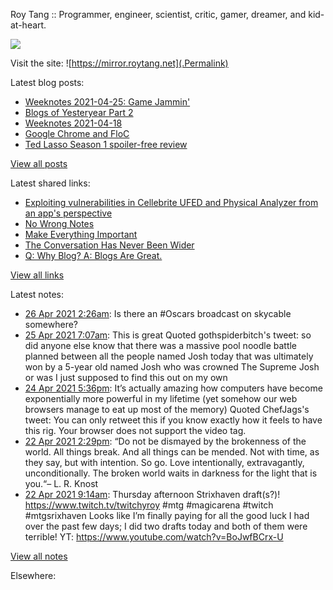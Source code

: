 Roy Tang :: Programmer, engineer, scientist, critic, gamer, dreamer, and kid-at-heart.

![](https://roytang.net/img/profile.jpg)

Visit the site: ![https://mirror.roytang.net](.Permalink)

Latest blog posts:
    

- [Weeknotes 2021-04-25: Game Jammin&#39;](https://mirror.roytang.net/2021/04/weeknotes-2021-04-25/)
- [Blogs of Yesteryear Part 2](https://mirror.roytang.net/2021/04/blogs-of-yesteryear-part-2/)
- [Weeknotes 2021-04-18](https://mirror.roytang.net/2021/04/weeknotes-2021-04-18/)
- [Google Chrome and FloC](https://mirror.roytang.net/2021/04/google-chrome-and-floc/)
- [Ted Lasso Season 1 spoiler-free review](https://mirror.roytang.net/2021/04/ted-lasso-season-1-spoiler-free-review/)

[View all posts](https://mirror.roytang.net/blog)

Latest shared links:
    

- [Exploiting vulnerabilities in Cellebrite UFED and Physical Analyzer from an app&#39;s perspective](https://mirror.roytang.net/2021/04/exploiting-vulnerabilities-in-cellebrite-ufed-and-physical-analyzer-from-an-apps-perspective/)
- [No Wrong Notes](https://mirror.roytang.net/2021/04/no-wrong-notes/)
- [Make Everything Important](https://mirror.roytang.net/2021/04/make-everything-important/)
- [The Conversation Has Never Been Wider](https://mirror.roytang.net/2021/04/the-conversation-has-never-been-wider/)
- [Q: Why Blog? A: Blogs Are Great.](https://mirror.roytang.net/2021/04/q-why-blog-a-blogs-are-great/)

[View all links](https://mirror.roytang.net/links)

Latest notes:
    

- [26 Apr 2021 2:26am](https://mirror.roytang.net/2021/04/1386506858328780802/): Is there an #Oscars broadcast on skycable somewhere?
- [25 Apr 2021 7:07am](https://mirror.roytang.net/2021/04/1386215271027732481/): This is great
Quoted gothspiderbitch&#39;s tweet:   so did anyone else know that there was a massive pool noodle battle planned between all the people named Josh today that was ultimately won by a 5-year old named Josh who was crowned The Supreme Josh or was I just supposed to find this out on my own  
- [24 Apr 2021 5:36pm](https://mirror.roytang.net/2021/04/1386011173275922433/): It&rsquo;s actually amazing how computers have become exponentially more powerful in my lifetime (yet somehow our web browsers manage to eat up most of the memory)
Quoted ChefJags&#39;s tweet:   You can only retweet this if you know exactly how it feels to have this rig.
Your browser does not support the video tag.   
- [22 Apr 2021 2:29pm](https://mirror.roytang.net/2021/04/ea7eb9ef2a85d61d55d44918252a52d8/): &ldquo;Do not be dismayed by the brokenness of the world. All things break. And all things can be mended. Not with time, as they say, but with intention. So go. Love intentionally, extravagantly, unconditionally. The broken world waits in darkness for the light that is you.&ldquo;&ndash; L. R. Knost
- [22 Apr 2021 9:14am](https://mirror.roytang.net/2021/04/1385160137925668868/): Thursday afternoon Strixhaven draft(s?)! https://www.twitch.tv/twitchyroy #mtg #magicarena #twitch #mtgsrixhaven
Looks like I&rsquo;m finally paying for all the good luck I had over the past few days; I did two drafts today and both of them were terrible!
YT: https://www.youtube.com/watch?v=BoJwfBCrx-U

[View all notes](https://mirror.roytang.net/notes)

Elsewhere:
